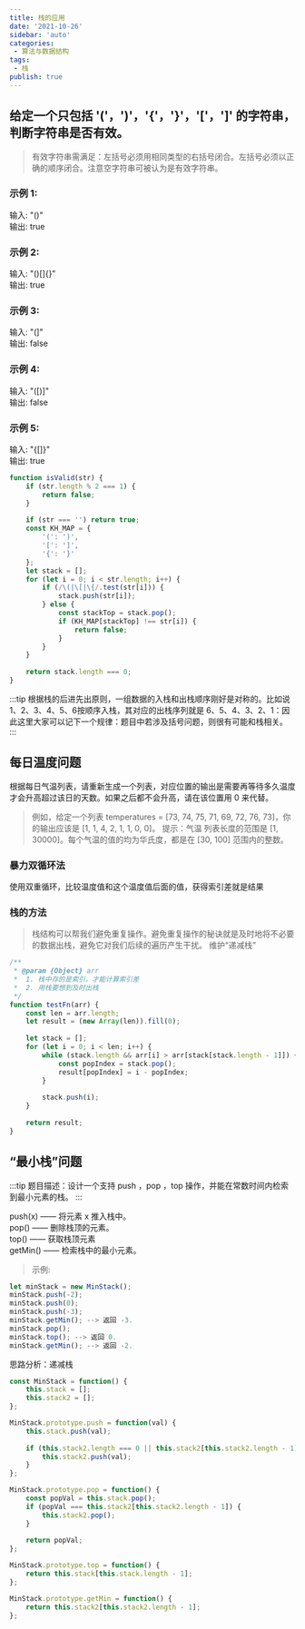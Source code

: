 ```yaml
---
title: 栈的应用
date: '2021-10-26'
sidebar: 'auto'
categories:
 - 算法与数据结构
tags:
 - 栈
publish: true
---
```


## 给定一个只包括 '('，')'，'{'，'}'，'['，']' 的字符串，判断字符串是否有效。
> 有效字符串需满足：左括号必须用相同类型的右括号闭合。左括号必须以正确的顺序闭合。注意空字符串可被认为是有效字符串。

### 示例 1:
输入: "()"  
输出: true

### 示例 2:
输入: "()[]{}"  
输出: true

### 示例 3:
输入: "(]"  
输出: false

### 示例 4:
输入: "([)]"  
输出: false  

### 示例 5:
输入: "{[]}"  
输出: true

```js
function isValid(str) {
    if (str.length % 2 === 1) {
        return false;
    }
        
    if (str === '') return true;
    const KH_MAP = {
        '(': ')',
        '[': ']',
        '{': '}'
    };
    let stack = [];
    for (let i = 0; i < str.length; i++) {
        if (/\(|\[|\{/.test(str[i])) {
            stack.push(str[i]);
        } else {
            const stackTop = stack.pop();
            if (KH_MAP[stackTop] !== str[i]) {
                return false;
            }
        }
    }
    
    return stack.length === 0;
}
```

:::tip
根据栈的后进先出原则，一组数据的入栈和出栈顺序刚好是对称的。比如说1、2、3、4、5、6按顺序入栈，其对应的出栈序列就是 6、5、4、3、2、1：因此这里大家可以记下一个规律：题目中若涉及括号问题，则很有可能和栈相关。
:::

## 每日温度问题
根据每日气温列表，请重新生成一个列表，对应位置的输出是需要再等待多久温度才会升高超过该日的天数。如果之后都不会升高，请在该位置用 0 来代替。

> 例如，给定一个列表 temperatures = [73, 74, 75, 71, 69, 72, 76, 73]，你的输出应该是 [1, 1, 4, 2, 1, 1, 0, 0]。
> 提示：气温 列表长度的范围是 [1, 30000]。每个气温的值的均为华氏度，都是在 [30, 100] 范围内的整数。

### 暴力双循环法
使用双重循环，比较温度值和这个温度值后面的值，获得索引差就是结果

### 栈的方法
> 栈结构可以帮我们避免重复操作。避免重复操作的秘诀就是及时地将不必要的数据出栈，避免它对我们后续的遍历产生干扰。
> 维护“递减栈”
```js
/**
 * @param {Object} arr
 *  1. 栈中存的是索引，才能计算索引差
 *  2. 用栈要想到及时出栈
 */
function testFn(arr) {
    const len = arr.length;
    let result = (new Array(len)).fill(0);
    
    let stack = [];
    for (let i = 0; i < len; i++) {
        while (stack.length && arr[i] > arr[stack[stack.length - 1]]) {
            const popIndex = stack.pop();
            result[popIndex] = i - popIndex;
        }
        
        stack.push(i);
    }
    
    return result;
}
```

## “最小栈”问题
:::tip
题目描述：设计一个支持 push ，pop ，top 操作，并能在常数时间内检索到最小元素的栈。
:::

push(x) —— 将元素 x 推入栈中。  
pop() —— 删除栈顶的元素。  
top() —— 获取栈顶元素  
getMin() —— 检索栈中的最小元素。  

> 示例:
```js
let minStack = new MinStack();
minStack.push(-2);
minStack.push(0);
minStack.push(-3);
minStack.getMin(); --> 返回 -3.
minStack.pop();
minStack.top(); --> 返回 0.
minStack.getMin(); --> 返回 -2.
```

思路分析：递减栈
```js
const MinStack = function() {
    this.stack = [];
    this.stack2 = [];
};

MinStack.prototype.push = function(val) {
    this.stack.push(val);
    
    if (this.stack2.length === 0 || this.stack2[this.stack2.length - 1] >= val) {
        this.stack2.push(val);
    }
};

MinStack.prototype.pop = function() {
    const popVal = this.stack.pop();
    if (popVal === this.stack2[this.stack2.length - 1]) {
        this.stack2.pop();
    }
    
    return popVal;
};

MinStack.prototype.top = function() {
    return this.stack[this.stack.length - 1];
};

MinStack.prototype.getMin = function() {
    return this.stack2[this.stack2.length - 1];
};
```